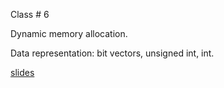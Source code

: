 <div class="lecture2">

<div class="column_date">
<p markdown="block">

Class # 6 <br> 

</p>
</div>

<div class="column_materials">
<p markdown="block">

Dynamic memory allocation.

Data representation: bit vectors, unsigned int, int. 

[slides](https://docs.google.com/presentation/d/e/2PACX-1vQIPYzCTvuQT0pOGvFFoBXYJ-F7jU-1zCMX1-prZUVm0GCpZWJn7VGcHCMRi0Sw7OLREGNTozc8LXrc/pub?start=false&loop=false&delayms=3000)

</p>
</div>

<div class="column_assign">
<p markdown="block">




</p>
</div>

</div>
